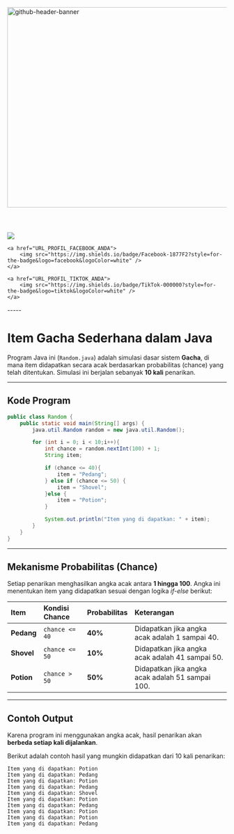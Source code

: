 <img width="1700" height="460" alt="github-header-banner" src="https://github.com/user-attachments/assets/5699ae0a-f24e-44e3-a197-a14f43555f1e" />

<br>
<br>

<div align="left" style="margin-top:40px">
    <a href="URL_PROFIL_INSTAGRAM_ANDA">
        <img src="https://img.shields.io/badge/Instagram-E4405F?style=for-the-badge&logo=instagram&logoColor=white" />
    </a>

    <a href="URL_PROFIL_FACEBOOK_ANDA">
        <img src="https://img.shields.io/badge/Facebook-1877F2?style=for-the-badge&logo=facebook&logoColor=white" />
    </a>

    <a href="URL_PROFIL_TIKTOK_ANDA">
        <img src="https://img.shields.io/badge/TikTok-000000?style=for-the-badge&logo=tiktok&logoColor=white" />
    </a>
</div>
-----

# Item Gacha Sederhana dalam Java

Program Java ini (`Random.java`) adalah simulasi dasar sistem **Gacha**, di mana item didapatkan secara acak berdasarkan probabilitas (chance) yang telah ditentukan. Simulasi ini berjalan sebanyak **10 kali** penarikan.

-----

## Kode Program

```java
public class Random {
    public static void main(String[] args) {
        java.util.Random random = new java.util.Random();

        for (int i = 0; i < 10;i++){
            int chance = random.nextInt(100) + 1;
            String item;

            if (chance <= 40){
                item = "Pedang";
            } else if (chance <= 50) {
                item = "Shovel";
            }else {
                item = "Potion";
            }

            System.out.println("Item yang di dapatkan: " + item);
        }
    }
}
```

-----

## Mekanisme Probabilitas (Chance)

Setiap penarikan menghasilkan angka acak antara **1 hingga 100**. Angka ini menentukan item yang didapatkan sesuai dengan logika *if-else* berikut:

| Item | Kondisi Chance | Probabilitas | Keterangan |
| :--- | :--- | :--- | :--- |
| **Pedang** | `chance <= 40` | **40%** | Didapatkan jika angka acak adalah 1 sampai 40. |
| **Shovel** | `chance <= 50` | **10%** | Didapatkan jika angka acak adalah 41 sampai 50. |
| **Potion** | `chance > 50` | **50%** | Didapatkan jika angka acak adalah 51 sampai 100. |

-----

## Contoh Output

Karena program ini menggunakan angka acak, hasil penarikan akan **berbeda setiap kali dijalankan**.

Berikut adalah contoh hasil yang mungkin didapatkan dari 10 kali penarikan:

```
Item yang di dapatkan: Potion
Item yang di dapatkan: Pedang
Item yang di dapatkan: Potion
Item yang di dapatkan: Pedang
Item yang di dapatkan: Shovel
Item yang di dapatkan: Potion
Item yang di dapatkan: Pedang
Item yang di dapatkan: Potion
Item yang di dapatkan: Potion
Item yang di dapatkan: Pedang
```
